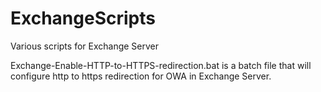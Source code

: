 # ExchangeScripts
Various scripts for Exchange Server

Exchange-Enable-HTTP-to-HTTPS-redirection.bat is a batch file that will configure http to https redirection for OWA in Exchange Server.
